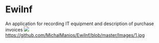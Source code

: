 # EwiInf
An application for recording IT equipment and description of purchase invoices
![](Images/github-1.jpg)https://github.com/MichalManios/EwiInf/blob/master/Images/1.jpg
